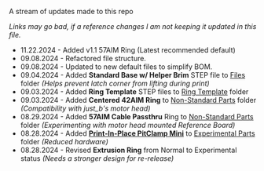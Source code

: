 A stream of updates made to this repo

_Links may go bad, if a reference changes I am not keeping it updated in this file._

- 11.22.2024 - Added v1.1 57AIM Ring (Latest recommended default)
- 09.08.2024 - Refactored file structure.
- 09.08.2024 - Updated to new default files to simplify BOM. 
- 09.04.2024 - Added **Standard Base w/ Helper Brim** STEP file to [Files](/Files/) folder _(Helps prevent latch corner from lifting during print)_
- 09.03.2024 - Added **Ring Template** STEP files to [Ring Template](/Files/Ring%20Template/) folder
- 09.03.2024 - Added **Centered 42AIM Ring** to [Non-Standard Parts](/Files/Non-Standard%20Parts/) folder _(Compatibility with just_b's motor head)_
- 08.29.2024 - Added **57AIM Cable Passthru** Ring to [Non-Standard Parts](/Files/Non-Standard%20Parts/) folder _(Experimenting with motor head mounted Reference Board)_
- 08.28.2024 - Added **[Print-In-Place PitClamp Mini](/Files/Experimental/Print%20In%20Place/)** to [Experimental Parts](/Files/Experimental/) folder _(Reduced hardware)_
- 08.28.2024 - Revised **Extrusion Ring** from Normal to Experimental status _(Needs a stronger design for re-release)_
